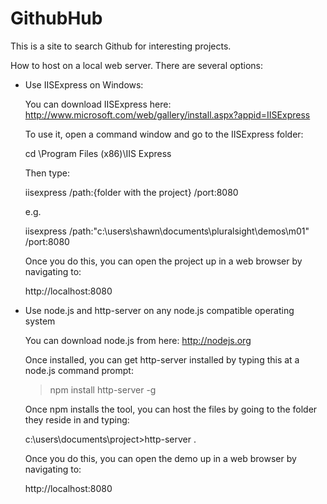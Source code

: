 # GithubHub
This is a site to search Github for interesting projects.

How to host on a local web server. There are 
several options:

- Use IISExpress on Windows:

  You can download IISExpress here: 
  http://www.microsoft.com/web/gallery/install.aspx?appid=IISExpress
  
  To use it, open a command window and go to the IISExpress folder:

  cd \Program Files (x86)\IIS Express

  Then type: 

  iisexpress /path:{folder with the project} /port:8080

  e.g.

  iisexpress /path:"c:\users\shawn\documents\pluralsight\demos\m01" /port:8080

  Once you do this, you can open the project up in a web browser by navigating to:

  http://localhost:8080

- Use node.js and http-server on any node.js compatible operating system

  You can download node.js from here:
  http://nodejs.org

  Once installed, you can get http-server installed by typing this at a node.js command prompt:

  > npm install http-server -g

  Once npm installs the tool, you can host the files by going to the folder they reside in and 
  typing:

  c:\users\documents\project>http-server .

  Once you do this, you can open the demo up in a web browser by navigating to:

  http://localhost:8080

